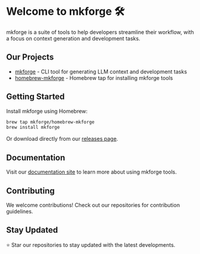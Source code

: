 # Welcome to mkforge 🛠️

mkforge is a suite of tools to help developers streamline their workflow, with a focus on context generation and development tasks.

## Our Projects

- [mkforge](https://github.com/mkforge/mkforge) - CLI tool for generating LLM context and development tasks
- [homebrew-mkforge](https://github.com/mkforge/homebrew-mkforge) - Homebrew tap for installing mkforge tools

## Getting Started

Install mkforge using Homebrew:

```bash
brew tap mkforge/homebrew-mkforge
brew install mkforge
```

Or download directly from our [releases page](https://mkforge.github.io/releases).

## Documentation

Visit our [documentation site](https://mkforge.github.io) to learn more about using mkforge tools.

## Contributing

We welcome contributions! Check out our repositories for contribution guidelines.

## Stay Updated

⭐ Star our repositories to stay updated with the latest developments.
